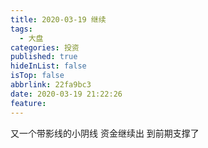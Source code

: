```yaml
---
title: 2020-03-19 继续
tags:
  - 大盘
categories: 投资
published: true
hideInList: false
isTop: false
abbrlink: 22fa9bc3
date: 2020-03-19 21:22:26
feature:
---
```

又一个带影线的小阴线
资金继续出
到前期支撑了
<!-- more -->
